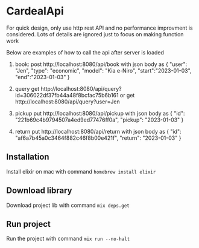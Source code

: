 # CardealApi
For quick design, only use http rest API and no performance improvment is considered.
Lots of details are ignored just to focus on making function work

Below are examples of how to call the api after server is loaded
1. book:
post http://localhost:8080/api/book with json body as
{
    "user": "Jen",
    "type": "economic",
    "model": "Kia e-Niro",
    "start":"2023-01-03",
    "end":"2023-01-03"
}

2. query
get http://localhost:8080/api/query?id=306022df37fb44a48f8bcfac75b6b161
or 
get http://localhost:8080/api/query?user=Jen

3. pickup
put http://localhost:8080/api/pickup with json body as
{
    "id": "221b69c4b9794507a4ed9ed77476ff0a",
    "pickup": "2023-01-03"
}


4. return
put http://localhost:8080/api/return with json body as
{
    "id": "af6a7b45a0c3464f882c46f8b00e421f",
    "return": "2023-01-03"
}

## Installation
Install elixir on mac with command `homebrew install elixir`

## Download library
Download project lib with command `mix deps.get`

## Run project
Run the project with command `mix run --no-halt`




